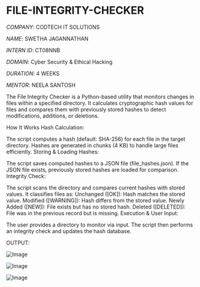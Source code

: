 # FILE-INTEGRITY-CHECKER

*COMPANY*: CODTECH IT SOLUTIONS

*NAME*: SWETHA JAGANNATHAN

*INTERN ID*: CT08NNB

*DOMAIN*: Cyber Security & Ethical Hacking

*DURATION*: 4 WEEKS

*MENTOR*: NEELA SANTOSH

The File Integrity Checker is a Python-based utility that monitors changes in files within a specified directory. It calculates cryptographic hash values for files and compares them with previously stored hashes to detect modifications, additions, or deletions.

How It Works
Hash Calculation:

The script computes a hash (default: SHA-256) for each file in the target directory.
Hashes are generated in chunks (4 KB) to handle large files efficiently.
Storing & Loading Hashes:

The script saves computed hashes to a JSON file (file_hashes.json).
If the JSON file exists, previously stored hashes are loaded for comparison.
Integrity Check:

The script scans the directory and compares current hashes with stored values.
It classifies files as:
Unchanged ([OK]): Hash matches the stored value.
Modified ([WARNING]): Hash differs from the stored value.
Newly Added ([NEW]): File exists but has no stored hash.
Deleted ([DELETED]): File was in the previous record but is missing.
Execution & User Input:

The user provides a directory to monitor via input.
The script then performs an integrity check and updates the hash database.

OUTPUT:

![Image](https://github.com/user-attachments/assets/dcc03925-ac4b-4737-a7a6-dea6b3afec2d)

![Image](https://github.com/user-attachments/assets/79425bc1-5bcd-4a07-be01-21f52ea44a74)

![Image](https://github.com/user-attachments/assets/713f3b34-89e7-426e-98bb-16f2a2a3ff06)
